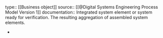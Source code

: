 type:: [[Business object]]
source:: [[@Digital Systems Engineering Process Model Version 1]]
documentation:: Integrated system element or system ready for verification. The resulting aggregation of assembled system elements.

-